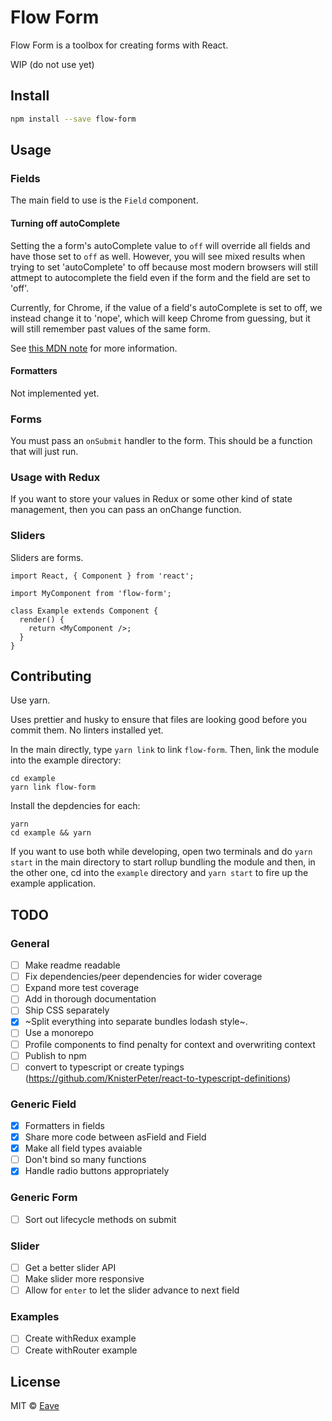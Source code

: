 # Flow Form

Flow Form is a toolbox for creating forms with React.

WIP (do not use yet)

## Install

```bash
npm install --save flow-form
```

## Usage

### Fields

The main field to use is the `Field` component.

#### Turning off autoComplete

Setting the a form's autoComplete value to `off` will override all fields and have those set to `off` as well. However, you will see mixed results when trying to set 'autoComplete' to off because most modern browsers will still attmept to autocomplete the field even if the form and the field are set to 'off'.

Currently, for Chrome, if the value of a field's autoComplete is set to off, we instead change it to 'nope', which will keep Chrome from guessing, but it will still remember past values of the same form.

See [this MDN note](https://developer.mozilla.org/en-US/docs/Web/Security/Securing_your_site/Turning_off_form_autocompletion) for more information.

#### Formatters

Not implemented yet.

### Forms

You must pass an `onSubmit` handler to the form. This should be a function that will just run.

### Usage with Redux

If you want to store your values in Redux or some other kind of state management, then you can pass an onChange function.

### Sliders

Sliders are forms.

```
import React, { Component } from 'react';

import MyComponent from 'flow-form';

class Example extends Component {
  render() {
    return <MyComponent />;
  }
}
```

## Contributing

Use yarn.

Uses prettier and husky to ensure that files are looking good before you commit them. No linters installed yet.

In the main directly, type `yarn link` to link `flow-form`. Then, link the module into the example directory:

```shell
cd example
yarn link flow-form
```

Install the depdencies for each:

```shell
yarn
cd example && yarn
```

If you want to use both while developing, open two terminals and do `yarn start` in the main directory to start rollup bundling the module and then, in the other one, cd into the `example` directory and `yarn start` to fire up the example application.

## TODO

### General

* [ ] Make readme readable
* [ ] Fix dependencies/peer dependencies for wider coverage
* [ ] Expand more test coverage
* [ ] Add in thorough documentation
* [ ] Ship CSS separately
* [x] ~Split everything into separate bundles lodash style~.
* [ ] Use a monorepo
* [ ] Profile components to find penalty for context and overwriting context
* [ ] Publish to npm
* [ ] convert to typescript or create typings (https://github.com/KnisterPeter/react-to-typescript-definitions)

### Generic Field

* [x] Formatters in fields
* [x] Share more code between asField and Field
* [x] Make all field types avaiable
* [ ] Don't bind so many functions
* [x] Handle radio buttons appropriately

### Generic Form

* [ ] Sort out lifecycle methods on submit

### Slider

* [ ] Get a better slider API
* [ ] Make slider more responsive
* [ ] Allow for `enter` to let the slider advance to next field

### Examples

* [ ] Create withRedux example
* [ ] Create withRouter example

## License

MIT © [Eave](https://github.com/helloeave)
